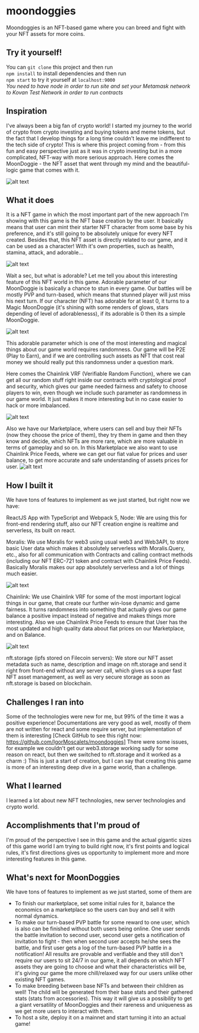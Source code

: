 # moondoggies
Moondoggies is an NFT-based game where you can breed and fight with your NFT assets for more coins.

## Try it yourself!

You can <code>git clone</code> this project and then run <br>
<code>npm install</code> to install dependencies and then run <br>
<code>npm start</code> to try it yourself at <code>localhost:9000</code><br>
<i>You need to have node in order to run site and set your Metamask network to Kovan Test Network in order to run contracts</i>

## Inspiration
I've always been a big fan of crypto world! I started my journey to the world of crypto from crypto investing and buying tokens and meme tokens, but the fact that I develop things for a long time couldn't leave me indifferent to the tech side of crypto! This is where this project coming from - from this fun and easy perspective just as it was in crypto investing but in a more complicated, NFT-way with more serious approach. Here comes the MoonDoggie - the NFT asset that went through my mind and the beautiful-logic game that comes with it.

![alt text](https://github.com/IgorMoscalets/MoonDoggies/blob/main/src/moondoggies-screenshots/moondoggies-1-home.png?raw=true)

## What it does
It is a NFT game in which the most important part of the new approach I'm showing with this game is the NFT base creation by the user. It basically means that user can mint their starter NFT character from some base by his preference, and it's still going to be absolutely unique for every NFT created. Besides that, this NFT asset is directly related to our game, and it can be used as a character! With it's own properties, such as health, stamina, attack, and adorable...

![alt text](https://github.com/IgorMoscalets/MoonDoggies/blob/main/src/moondoggies-screenshots/moondoggies-3-createdoggies-base.png?raw=true)

Wait a sec, but what is adorable? Let me tell you about this interesting feature of this NFT world in this game. 
Adorable parameter of our MoonDoggie is basically a chance to stun in every game. Our battles will be mostly PVP and turn-based, which means that stunned player will just miss his next turn. If our character (NFT) has adorable for at least 0, it turns to a Magic MoonDoggie (it's shining with some renders of glows, stars depending of level of adorablenesss), if its adorable is 0 then its a simple MoonDoggie.

![alt text](https://github.com/IgorMoscalets/MoonDoggies/blob/main/src/moondoggies-screenshots/moondoggies-4-createdoggies-wow.png?raw=true)

This adorable parameter which is one of the most interesting and magical things about our game world requires randomness. Our game will be P2E (Play to Earn), and if we are controlling such assets as NFT that cost real money we should really put this randomness under a question mark. 

Here comes the Chainlink VRF (Verifiable Random Function), where we can get all our random stuff right inside our contracts with cryptological proof and security, which gives our game needed fairness and safety to choose players to win, even though we include such parameter as randomness in our game world. It just makes it more interesting but in no case easier to hack or more imbalanced. 


![alt text](https://github.com/IgorMoscalets/MoonDoggies/blob/main/src/moondoggies-screenshots/moondoggies-6-balance.png?raw=true)

Also we have our Marketplace, where users can sell and buy their NFTs (now they choose the price of them), they try them in game and then they know and decide, which NFTs are more rare, which are more valuable in terms of gameplay and so on. In this Marketplace we also want to use Chainlink Price Feeds, where we can get our fiat value for prices and user balance, to get more accurate and safe understanding of assets prices for user.
![alt text](https://github.com/IgorMoscalets/MoonDoggies/blob/main/src/moondoggies-screenshots/moondoggies-2-marketplace.png?raw=true)


## How I built it

We have tons of features to implement as we just started, but right now we have:

ReactJS App with TypeScript and Webpack 5, Node:
We are using this for front-end rendering stuff, also our NFT creation engine is realtime and serverless, its built on react.

Moralis:
We use Moralis for web3 using usual web3 and Web3API, to store basic User data which makes it absolutely serverless with Moralis.Query, etc., also for all communication with Contracts and calling contract methods (including our NFT ERC-721 token and contract with Chainlink Price Feeds). Basically Moralis makes our app absolutely serverless and a lot of things much easier.

![alt text](https://github.com/IgorMoscalets/MoonDoggies/blob/main/src/moondoggies-screenshots/moondoggies-5-mydoggies.png?raw=true)

Chainlink:
We use Chainlink VRF for some of the most important logical things in our game, that create our further win-lose dynamic and game fairness. It turns randomness into something that actually gives our game balance a positive impact instead of negative and makes things more interesting.
Also we use Chainlink Price Feeds to ensure that User has the most updated and high quality data about fiat prices on our Marketplace, and on Balance.

![alt text](https://github.com/IgorMoscalets/MoonDoggies/blob/main/src/moondoggies-screenshots/moondoggies-6-balance.png?raw=true)

nft.storage (ipfs stored on Filecoin servers):
We store our NFT asset metadata such as name, description and image on nft.storage and send it right from front-end without any server call, which gives us a super fast NFT asset management, as well as very secure storage as soon as nft.storage is based on blockchain.


## Challenges I ran into
Some of the technologies were new for me, but 99% of the time it was a positive experience! Documentations are very good as well, mostly of them are not written for react and some require server, but implementation of them is interesting [Check GitHub to see this right now: https://github.com/IgorMoscalets/moondoggies]
There were some issues, for example we couldn't get our web3.storage working sadly for some reason on react, but then we switched to nft.storage and it worked as a charm :) This is just a start of creation, but I can say that creating this game is more of an interesting deep dive in a game world, than a challenge. 

## What I learned
I learned a lot about new NFT technologies, new server technologies and crypto world.

## Accomplishments that I'm proud of

I'm proud of the perspective I see in this game and the actual gigantic sizes of this game world I am trying to build right now, it's first points and logical rules, it's first directions gives us opportunity to implement more and more interesting features in this game.

## What's next for MoonDoggies
We have tons of features to implement as we just started, some of them are 
- To finish our marketplace, set some initial rules for it, balance the economics on a marketplace so the users can buy and sell it with normal dynamics.
- To make our turn-based PVP battle for some reward to one user, which is also can be finished without both users being online. One user sends the battle invitation to second user, second user gets a notification of invitation to fight - then when second user accepts he/she sees the battle, and first user gets a log of the turn-based PVP battle in a notification! All results are provable and verifiable and they still don't require our users to sit 24/7 in our game, it all depends on which NFT assets they are going to choose and what their characteristics will be, it's giving our game the more chill/relaxed way for our users unlike other existing NFT games.
- To make breeding between base NFTs and between their children as well! The child will be generated from their base stats and their gathered stats (stats from accessories). This way it will give us a possibility to get a giant versatility of MoonDoggies and their rareness and uniqueness as we get more users to interact with them.
- To host a site, deploy it on a mainnet and start turning it into an actual game!
